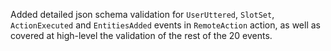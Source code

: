 Added detailed json schema validation for `UserUttered`, `SlotSet`, `ActionExecuted` and `EntitiesAdded` events in `RemoteAction` action, as well as covered at high-level the validation of the rest of the 20 events.
